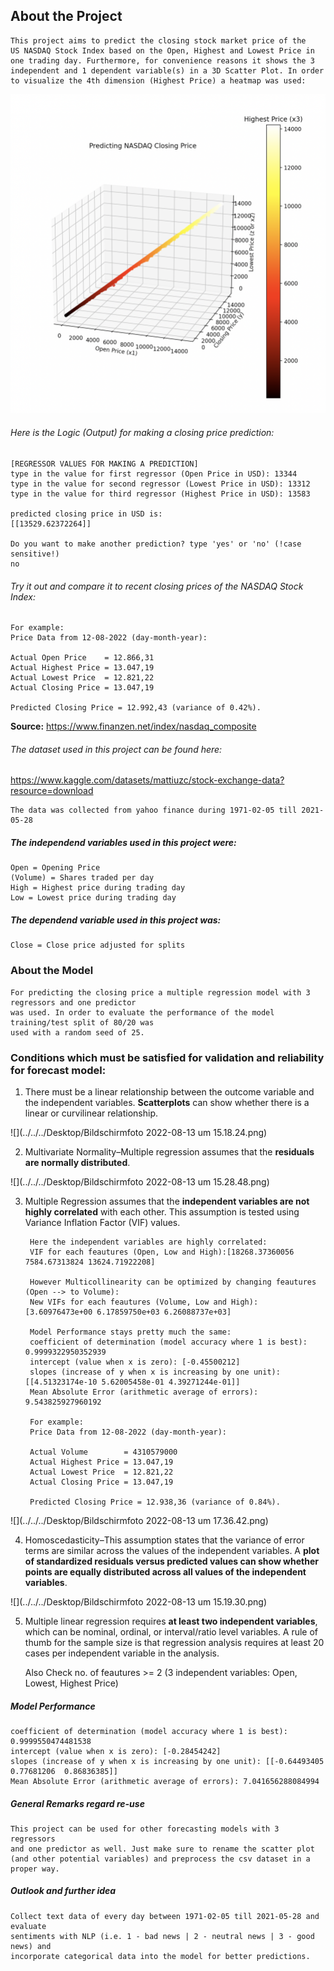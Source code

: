 ## About the Project

    This project aims to predict the closing stock market price of the 
    US NASDAQ Stock Index based on the Open, Highest and Lowest Price in 
    one trading day. Furthermore, for convenience reasons it shows the 3 
    independent and 1 dependent variable(s) in a 3D Scatter Plot. In order 
    to visualize the 4th dimension (Highest Price) a heatmap was used:

<p align="center">
  <img src="https://github.com/pgphi/Stock_Price_Prediction/blob/main/Scatter%20Open%20Price.png" width="600" title="hover text">
</p>

###### Here is the Logic (Output) for making a closing price prediction:
    
    [REGRESSOR VALUES FOR MAKING A PREDICTION]
    type in the value for first regressor (Open Price in USD): 13344
    type in the value for second regressor (Lowest Price in USD): 13312    
    type in the value for third regressor (Highest Price in USD): 13583

    predicted closing price in USD is:
    [[13529.62372264]]

    Do you want to make another prediction? type 'yes' or 'no' (!case sensitive!)
    no

###### Try it out and compare it to recent closing prices of the NASDAQ Stock Index:

    For example:
    Price Data from 12-08-2022 (day-month-year):

    Actual Open Price    = 12.866,31
    Actual Highest Price = 13.047,19
    Actual Lowest Price  = 12.821,22
    Actual Closing Price = 13.047,19
    
    Predicted Closing Price = 12.992,43 (variance of 0.42%).
    
<b>Source:</b> https://www.finanzen.net/index/nasdaq_composite

###### The dataset used in this project can be found here:

https://www.kaggle.com/datasets/mattiuzc/stock-exchange-data?resource=download

    The data was collected from yahoo finance during 1971-02-05 till 2021-05-28

##### The independend variables used in this project were:
    Open = Opening Price
    (Volume) = Shares traded per day
    High = Highest price during trading day
    Low = Lowest price during trading day
    

##### The dependend variable used in this project was:
    Close = Close price adjusted for splits

### About the Model
    For predicting the closing price a multiple regression model with 3 regressors and one predictor
    was used. In order to evaluate the performance of the model training/test split of 80/20 was 
    used with a random seed of 25.

### Conditions which must be satisfied for validation and reliability for forecast model:

1. There must be a linear relationship between the outcome variable and the independent variables.
<b>Scatterplots</b> can show whether there is a linear or curvilinear relationship.

![](../../../Desktop/Bildschirmfoto 2022-08-13 um 15.18.24.png)


2. Multivariate Normality–Multiple regression assumes that the <b>residuals are normally distributed</b>.

![](../../../Desktop/Bildschirmfoto 2022-08-13 um 15.28.48.png)

3. Multiple Regression assumes that the <b>independent variables are not highly correlated</b> with each 
other. This assumption is tested using Variance Inflation Factor (VIF) values.

    
        Here the independent variables are highly correlated:
        VIF for each feautures (Open, Low and High):[18268.37360056  7584.67313824 13624.71922208]

        However Multicollinearity can be optimized by changing feautures (Open --> to Volume):
        New VIFs for each feautures (Volume, Low and High): [3.60976473e+00 6.17859750e+03 6.26088737e+03]

        Model Performance stays pretty much the same:
        coefficient of determination (model accuracy where 1 is best): 0.9999322950352939
        intercept (value when x is zero): [-0.45500212]
        slopes (increase of y when x is increasing by one unit): [[4.51323174e-10 5.62005458e-01 4.39271244e-01]]
        Mean Absolute Error (arithmetic average of errors): 9.543825927960192

        For example:
        Price Data from 12-08-2022 (day-month-year):

        Actual Volume        = 4310579000
        Actual Highest Price = 13.047,19
        Actual Lowest Price  = 12.821,22
        Actual Closing Price = 13.047,19

        Predicted Closing Price = 12.938,36 (variance of 0.84%).

![](../../../Desktop/Bildschirmfoto 2022-08-13 um 17.36.42.png)



4. Homoscedasticity–This assumption states that the variance of error terms are similar across the values of the 
independent variables.  A <b>plot of standardized residuals versus predicted values can show whether points are equally 
distributed across all values of the independent variables</b>.

![](../../../Desktop/Bildschirmfoto 2022-08-13 um 15.19.30.png)


5. Multiple linear regression requires <b>at least two independent variables</b>, which can be nominal, ordinal, 
or interval/ratio level variables.  A rule of thumb for the sample size is that regression analysis requires at least 
20 cases per independent variable in the analysis. 

    Also Check no. of feautures >= 2 (3 independent variables: Open, Lowest, Highest Price)

##### Model Performance
    
    coefficient of determination (model accuracy where 1 is best): 0.9999550474481538
    intercept (value when x is zero): [-0.28454242]
    slopes (increase of y when x is increasing by one unit): [[-0.64493405  0.77681206  0.86836385]]
    Mean Absolute Error (arithmetic average of errors): 7.041656288084994

##### General Remarks regard re-use
    
    This project can be used for other forecasting models with 3 regressors
    and one predictor as well. Just make sure to rename the scatter plot
    (and other potential variables) and preprocess the csv dataset in a proper way.

##### Outlook and further idea
    
    Collect text data of every day between 1971-02-05 till 2021-05-28 and evaluate
    sentiments with NLP (i.e. 1 - bad news | 2 - neutral news | 3 - good news) and 
    incorporate categorical data into the model for better predictions.

